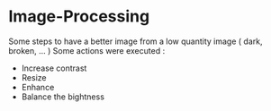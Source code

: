 # Image-Processing
Some steps to have a better image from a low quantity image ( dark, broken, ... )
Some actions were executed :
- Increase contrast
- Resize
- Enhance
- Balance the bightness
